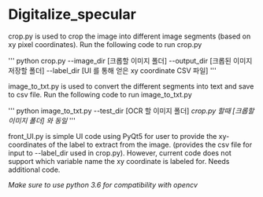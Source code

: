 # Digitalize_specular

crop.py is used to crop the image into different image segments (based on xy pixel coordinates). Run the following code to run crop.py

'''
python crop.py --image_dir [크롭할 이미지 폴더] --output_dir [크롭된 이미지 저장할 폴더] --label_dir [UI 를 통해 얻은 xy coordinate CSV 파일]
'''

image_to_txt.py is used to convert the different segments into text and save to csv file. Run the following code to run image_to_txt.py

'''
python image_to_txt.py --test_dir [OCR 할 이미지 폴더] 
*crop.py 할때 [크롭할 이미지 폴더] 와 동일*
'''

front_UI.py is simple UI code using PyQt5 for user to provide the xy-coordinates of the label to extract from the image. (provides the csv file for input to --label_dir used in crop.py). However, current code does not support which variable name the xy coordinate is labeled for. Needs additional code.

*Make sure to use python 3.6 for compatibility with opencv*
